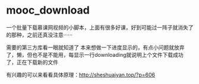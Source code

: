 # mooc_download
一个批量下载慕课网视频的小脚本，上面有很多好课，好到可能过一阵子就消失了的那种，之前还真没注意······

需要的第三方库看一眼就知道了
本来想做一下进度显示的，有点小问题就放弃了，懒，但也不是不能用，每显示一行downloading就说明上个文件下载成功了，正在下载新的文件

有兴趣的可以来看看具体原理：http://sheshuaiyan.top/?p=606
